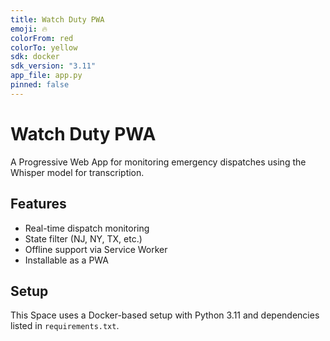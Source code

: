 ```yaml
---
title: Watch Duty PWA
emoji: 🔥
colorFrom: red
colorTo: yellow
sdk: docker
sdk_version: "3.11"
app_file: app.py
pinned: false
---
```


# Watch Duty PWA
A Progressive Web App for monitoring emergency dispatches using the Whisper model for transcription.

## Features
- Real-time dispatch monitoring
- State filter (NJ, NY, TX, etc.)
- Offline support via Service Worker
- Installable as a PWA

## Setup
This Space uses a Docker-based setup with Python 3.11 and dependencies listed in `requirements.txt`.